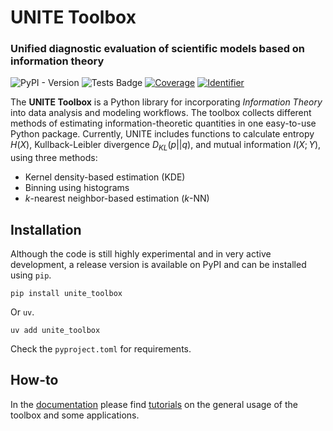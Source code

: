 # UNITE Toolbox

### Unified diagnostic evaluation of scientific models based on information theory

![PyPI - Version](https://img.shields.io/pypi/v/unite_toolbox) ![Tests Badge](https://github.com/manuel-alvarez-chaves/unite_toolbox/actions/workflows/run-tests.yml/badge.svg) [![Coverage](https://codecov.io/gh/manuel-alvarez-chaves/unite_toolbox/graph/badge.svg?token=MWNDWXLZ9B)](https://codecov.io/gh/manuel-alvarez-chaves/unite_toolbox) [![Identifier](<https://img.shields.io/badge/DOI-10.18419/darus--4188-blue>)](https://doi.org/10.18419/darus-4188)

The **UNITE Toolbox** is a Python library for incorporating _Information Theory_
into data analysis and modeling workflows.
The toolbox collects different methods of estimating information-theoretic quantities
in one easy-to-use Python package.
Currently, UNITE includes functions to calculate entropy $H(X)$,
Kullback-Leibler divergence $D_{KL}(p||q)$, and mutual information $I(X; Y)$,
using three methods:

- Kernel density-based estimation (KDE)
- Binning using histograms
- _k_-nearest neighbor-based estimation (_k_-NN)

## Installation

Although the code is still highly experimental and in very active development,
a release version is available on PyPI and can be installed using `pip`.

```
pip install unite_toolbox
```

Or `uv`.

```
uv add unite_toolbox
```

Check the `pyproject.toml` for requirements.

## How-to

In the [documentation](https://unite-toolbox.readthedocs.io/) please find
[tutorials](https://unite-toolbox.readthedocs.io/en/latest/tutorials.html) on
the general usage of the toolbox and some applications.

